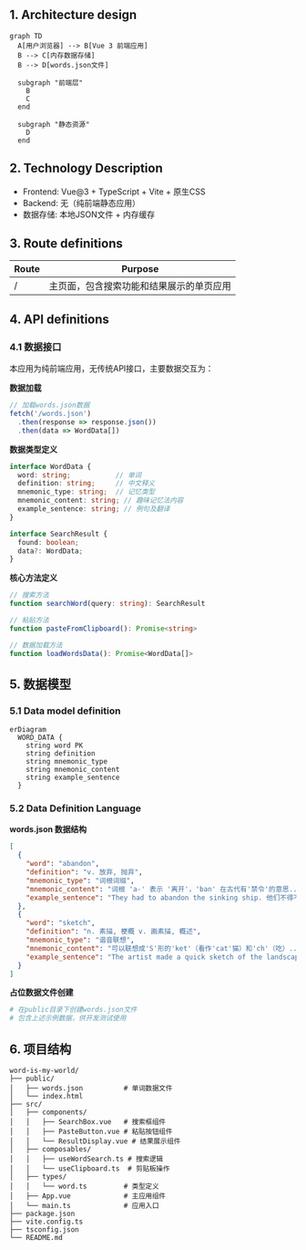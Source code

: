 ## 1. Architecture design

```mermaid
graph TD
  A[用户浏览器] --> B[Vue 3 前端应用]
  B --> C[内存数据存储]
  B --> D[words.json文件]
  
  subgraph "前端层"
    B
    C
  end
  
  subgraph "静态资源"
    D
  end
```

## 2. Technology Description

- Frontend: Vue@3 + TypeScript + Vite + 原生CSS
- Backend: 无（纯前端静态应用）
- 数据存储: 本地JSON文件 + 内存缓存

## 3. Route definitions

| Route | Purpose |
|-------|---------|
| / | 主页面，包含搜索功能和结果展示的单页应用 |

## 4. API definitions

### 4.1 数据接口

本应用为纯前端应用，无传统API接口，主要数据交互为：

**数据加载**
```typescript
// 加载words.json数据
fetch('/words.json')
  .then(response => response.json())
  .then(data => WordData[])
```

**数据类型定义**
```typescript
interface WordData {
  word: string;           // 单词
  definition: string;     // 中文释义
  mnemonic_type: string;  // 记忆类型
  mnemonic_content: string; // 趣味记忆法内容
  example_sentence: string; // 例句及翻译
}

interface SearchResult {
  found: boolean;
  data?: WordData;
}
```

**核心方法定义**
```typescript
// 搜索方法
function searchWord(query: string): SearchResult

// 粘贴方法
function pasteFromClipboard(): Promise<string>

// 数据加载方法
function loadWordsData(): Promise<WordData[]>
```

## 5. 数据模型

### 5.1 Data model definition

```mermaid
erDiagram
  WORD_DATA {
    string word PK
    string definition
    string mnemonic_type
    string mnemonic_content
    string example_sentence
  }
```

### 5.2 Data Definition Language

**words.json 数据结构**
```json
[
  {
    "word": "abandon",
    "definition": "v. 放弃, 抛弃",
    "mnemonic_type": "词根词缀",
    "mnemonic_content": "词根 'a-' 表示 '离开'，'ban' 在古代有'禁令'的意思...所以 abandon 就是'因禁令而离开'，引申为【放弃】。",
    "example_sentence": "They had to abandon the sinking ship. 他们不得不弃船逃生。"
  },
  {
    "word": "sketch",
    "definition": "n. 素描, 梗概 v. 画素描, 概述",
    "mnemonic_type": "谐音联想",
    "mnemonic_content": "可以联想成'S'形的'ket'（看作'cat'猫）和'ch'（吃）...你把它优美的姿态快速画成了【素描】。",
    "example_sentence": "The artist made a quick sketch of the landscape. 这位艺术家飞快地画了一张风景素描。"
  }
]
```

**占位数据文件创建**
```bash
# 在public目录下创建words.json文件
# 包含上述示例数据，供开发测试使用
```

## 6. 项目结构

```
word-is-my-world/
├── public/
│   ├── words.json          # 单词数据文件
│   └── index.html
├── src/
│   ├── components/
│   │   ├── SearchBox.vue   # 搜索框组件
│   │   ├── PasteButton.vue # 粘贴按钮组件
│   │   └── ResultDisplay.vue # 结果展示组件
│   ├── composables/
│   │   ├── useWordSearch.ts # 搜索逻辑
│   │   └── useClipboard.ts  # 剪贴板操作
│   ├── types/
│   │   └── word.ts         # 类型定义
│   ├── App.vue             # 主应用组件
│   └── main.ts             # 应用入口
├── package.json
├── vite.config.ts
├── tsconfig.json
└── README.md
```
